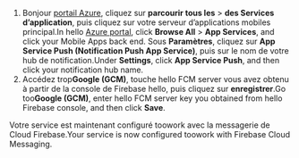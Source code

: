 
1. <span data-ttu-id="1673a-101">Bonjour [portail Azure](https://portal.azure.com/), cliquez sur **parcourir tous les** > **des Services d’application**, puis cliquez sur votre serveur d’applications mobiles principal.</span><span class="sxs-lookup"><span data-stu-id="1673a-101">In hello [Azure portal](https://portal.azure.com/), click **Browse All** > **App Services**, and click your Mobile Apps back end.</span></span> <span data-ttu-id="1673a-102">Sous **Paramètres**, cliquez sur **App Service Push (Notification Push App Service)**, puis sur le nom de votre hub de notification.</span><span class="sxs-lookup"><span data-stu-id="1673a-102">Under **Settings**, click **App Service Push**, and then click your notification hub name.</span></span>
2. <span data-ttu-id="1673a-103">Accédez trop**Google (GCM)**, touche hello FCM server vous avez obtenu à partir de la console de Firebase hello, puis cliquez sur **enregistrer**.</span><span class="sxs-lookup"><span data-stu-id="1673a-103">Go too**Google (GCM)**, enter hello FCM server key you obtained from hello Firebase console, and then click **Save**.</span></span>

<span data-ttu-id="1673a-104">Votre service est maintenant configuré toowork avec la messagerie de Cloud Firebase.</span><span class="sxs-lookup"><span data-stu-id="1673a-104">Your service is now configured toowork with Firebase Cloud Messaging.</span></span>

<!-- URLs. -->

<!-- images -->
